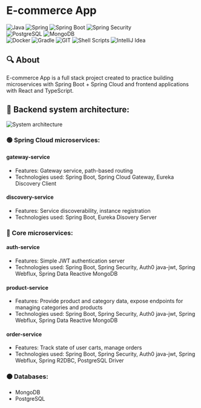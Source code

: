 # E-commerce App
![Java](https://img.shields.io/badge/java-%23ED8B00.svg?style=for-the-badge&logo=java&logoColor=white)
![Spring](https://img.shields.io/badge/spring-%236DB33F.svg?style=for-the-badge&logo=spring&logoColor=white)
![Spring Boot](https://img.shields.io/badge/Spring_Boot-F2F4F9?style=for-the-badge&logo=spring-boot)
![Spring Security](https://img.shields.io/badge/Spring_Security-6DB33F?style=for-the-badge&logo=Spring-Security&logoColor=white)  
![PostgreSQL](https://img.shields.io/badge/PostgreSQL-316192?style=for-the-badge&logo=postgresql&logoColor=white)
![MongoDB](https://img.shields.io/badge/MongoDB-%234ea94b.svg?style=for-the-badge&logo=mongodb&logoColor=white)  
![Docker](https://img.shields.io/badge/docker-%230db7ed.svg?style=for-the-badge&logo=docker&logoColor=white)
![Gradle](https://img.shields.io/badge/Gradle-02303A.svg?style=for-the-badge&logo=Gradle&logoColor=white)
![GIT](https://img.shields.io/badge/GIT-E44C30?style=for-the-badge&logo=git&logoColor=white)
![Shell Scripts](https://img.shields.io/badge/Shell_Script-121011?style=for-the-badge&logo=gnu-bash&logoColor=white)
![IntelliJ Idea](https://img.shields.io/badge/IntelliJ_IDEA-000000.svg?style=for-the-badge&logo=intellij-idea&logoColor=white)

## 🔍 About
E-commerce App is a full stack project created to practice building microservices with Spring Boot + Spring Cloud and frontend applications with React and TypeScript.

## 📝 Backend system architecture:
![System architecture](https://user-images.githubusercontent.com/67064618/230743524-2b468743-2cc6-4d92-9aae-a551de3754f4.jpeg)
### 🟢 Spring Cloud microservices:
#### gateway-service
- Features: Gateway service, path-based routing
- Technologies used: Spring Boot, Spring Cloud Gateway, Eureka Discovery Client
#### discovery-service
- Features: Service discoverability, instance registration
- Technologies used: Spring Boot, Eureka Disovery Server
### 🔵 Core microservices:
#### auth-service
- Features: Simple JWT authentication server
- Technologies used: Spring Boot, Spring Security, Auth0 java-jwt, Spring Webflux, Spring Data Reactive MongoDB
#### product-service
- Features: Provide product and category data, expose endpoints for managing categories and products
- Technologies used: Spring Boot, Spring Security, Auth0 java-jwt, Spring Webflux, Spring Data Reactive MongoDB
#### order-service
- Features: Track state of user carts, manage orders
- Technologies used: Spring Boot, Spring Security, Auth0 java-jwt, Spring Webflux, Spring R2DBC, PostgreSQL Driver
### 🟠 Databases:
- MongoDB
- PostgreSQL
